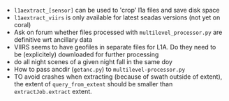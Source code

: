 - `l1aextract_[sensor]` can be used to 'crop' l1a files and save disk space
- `l1aextract_viirs` is only available for latest seadas versions (not yet on coral)
- Ask on forum whether files processed with `multilevel_processor.py` are definitive wrt ancillary data
- VIIRS seems to have geofiles in separate files for L1A. Do they need to be (explicitely) downloaded for further processing
- do all night scenes of a given night fall in the same doy
- How to pass ancdir (`getanc.py`) to `multilevel-processor.py`
- TO avoid crashes when extracting (because of swath outside of extent), the extent of `query_from_extent` should be smaller than `extractJob.extract` extent.